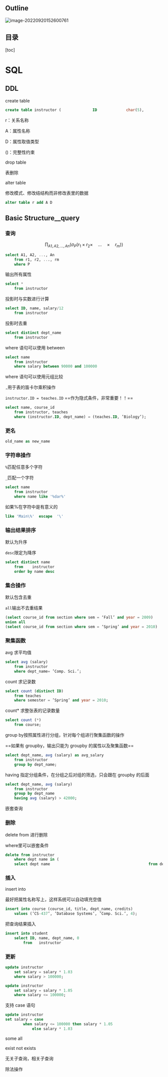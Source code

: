 ## Outline

![image-20220920152600761](https://wangleidetuchuang.oss-cn-beijing.aliyuncs.com/img/image-20220920152600761.png)

## 目录

[toc]

# SQL

## DDL

create table

```sql
create table instructor (              ID             char(5),             name           varchar(20) not null,                      dept_name      varchar(20),                      salary         numeric(8,2),                      primary key (ID),                      foreign key (dept_name) references department);
```

r：关系名称

A：属性名称

D：属性取值类型

()：完整性约束



drop table

表删除



alter table

修改模式、修改结结构而非修改表里的数据

```sql
alter table r add A D
```

## Basic Structure__query

### 查询


$$
\prod_{A 1, A 2, \ldots, A n}\left(\sigma_P\left(r_1 \times r_2 \times \quad \ldots \quad \times \quad r_m\right)\right)
$$
```sql
select A1, A2, ..., An
	from r1, r2, ..., rm
	where P
```

输出所有属性

```sql
select *
	from instructor
```

投影时与实数进行计算

```sql
select ID, name, salary/12
	from instructor
```

投影时去重

````sql
select distinct dept_name	
	from instructor
````

where 语句可以使用 between

```sql
select name
	from instructor
	where salary between 90000 and 100000
```

where 语句可以使用元组比较

`,`用于表的笛卡尔乘积操作

`instructor.ID = teaches.ID` ==作为隐式条件，非常重要！！==

```sql
select name, course_id
	from instructor, teaches
	where (instructor.ID, dept_name) = (teaches.ID, ’Biology’);
```

### 更名

```sql
old_name as new_name 
```

### 字符串操作

`%`匹配任意多个字符

`_`匹配一个字符

```sql
select name
	from instructor
	where name like '%dar%' 
```

如果%在字符中是有意义的

```sql
like 'Main\%'  escape  '\' 
```

### 输出结果排序

默认为升序

`desc`限定为降序

```sql
select distinct name
	from    instructor
	order by name desc
```

### 集合操作

默认包含去重

`all`输出不去重结果

```sql
(select course_id from section where sem = ‘Fall’ and year = 2009)
union all
(select course_id from section where sem = ‘Spring’ and year = 2010)
```

### 聚集函数

avg 求平均值

```sql
select avg (salary)
	from instructor
	where dept_name= ’Comp. Sci.’;
```



count 求记录数

```sql
select count (distinct ID)
	from teaches
	where semester = ’Spring’ and year = 2010;
```

count* 求整张表的记录数量

```sql
select count (*)
	from course;
```

group by按照属性进行分组，针对每个组进行聚集函数的操作

==如果有 groupby，输出只能为 groupby 的属性以及聚集函数==

```sql
select dept_name, avg (salary) as avg_salary
	from instructor
	group by dept_name;
```

having 指定分组条件，在分组之后对组的筛选，只会跟在 groupby 的后面

```sql
select dept_name, avg (salary)
	from instructor
	group by dept_name
	having avg (salary) > 42000;
```

嵌套查询

### 删除

delete from 进行删除

where里可以嵌套条件

```sql
delete from instructor
	where dept name in (
    select dept name                                 			from department                                  			where building = ’Watson’);
```

### 插入

insert into

最好把属性名称写上，这样系统可以自动填充空值

```sql
insert into course (course_id, title, dept_name, credits)
	values (’CS-437’, ’Database Systems’, ’Comp. Sci.’, 4);
```

把查询结果插入

```sql
insert into student
	select ID, name, dept_name, 0         
		from   instructor
```

### 更新



```sql
update instructor  
	set salary = salary * 1.03
	where salary > 100000;  

update instructor 
	set salary = salary * 1.05 
	where salary <= 100000;
```

支持 case 语句

```sql
update instructor               		
set salary = case    
		when salary <= 100000 then salary * 1.05
    		else salary * 1.03                                   				 end

```



some all

exist not exists

无关子查询，相关子查询

除法操作





